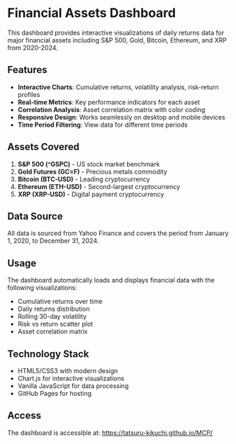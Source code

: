 # Financial Assets Dashboard

This dashboard provides interactive visualizations of daily returns data for major financial assets including S&P 500, Gold, Bitcoin, Ethereum, and XRP from 2020-2024.

## Features

- **Interactive Charts**: Cumulative returns, volatility analysis, risk-return profiles
- **Real-time Metrics**: Key performance indicators for each asset
- **Correlation Analysis**: Asset correlation matrix with color coding
- **Responsive Design**: Works seamlessly on desktop and mobile devices
- **Time Period Filtering**: View data for different time periods

## Assets Covered

1. **S&P 500 (^GSPC)** - US stock market benchmark
2. **Gold Futures (GC=F)** - Precious metals commodity
3. **Bitcoin (BTC-USD)** - Leading cryptocurrency
4. **Ethereum (ETH-USD)** - Second-largest cryptocurrency
5. **XRP (XRP-USD)** - Digital payment cryptocurrency

## Data Source

All data is sourced from Yahoo Finance and covers the period from January 1, 2020, to December 31, 2024.

## Usage

The dashboard automatically loads and displays financial data with the following visualizations:

- Cumulative returns over time
- Daily returns distribution
- Rolling 30-day volatility
- Risk vs return scatter plot
- Asset correlation matrix

## Technology Stack

- HTML5/CSS3 with modern design
- Chart.js for interactive visualizations
- Vanilla JavaScript for data processing
- GitHub Pages for hosting

## Access

The dashboard is accessible at: https://tatsuru-kikuchi.github.io/MCP/
